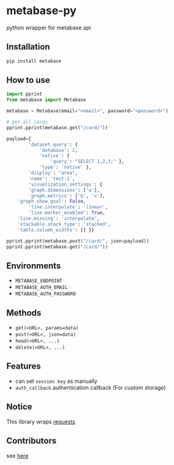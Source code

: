 # metabase-py

python wrapper for metabase api

## Installation

```bash
pip install metabase
```

## How to use

```python
import pprint
from metabase import Metabase

metabase = Metabase(email="<email>", password="<password>")

# get all cards
pprint.pprint(metabase.get("/card/"))

payload={
        'dataset_query': {
            'database': 2,
            'native': {
                'query': "SELECT 1,2,3;" },
            'type': 'native' },
        'display': "area",
        'name': 'test:1',
        'visualization_settings': {
        'graph.dimensions': ['a'],
        'graph.metrics': ['b', 'c'],
	'graph.show_goal': False,
        'line.interpolate': 'linear',
        'line.marker_enabled': True,
	'line.missing': 'interpolate',
	'stackable.stack_type': 'stacked',
	'table.column_widths': [] }}

pprint.pprint(metabase.post("/card/", json=payload))
pprint.pprint(metabase.get("/card/"))
```

## Environments

- `METABASE_ENDPOINT`
- `METABASE_AUTH_EMAIL`
- `METABASE_AUTH_PASSWORD`

## Methods

- `get(<URL>, params=data)`
- `post(<URL>, json=data)`
- `head(<URL>, ...)`
- `delete(<URL>, ...)`

## Features

- can set `session key` as manually
- `auth_callback` authentication callback (For custom storage)

## Notice

This library wraps [requests](http://docs.python-requests.org/en/master/)

## Contributors

see [here](https://github.com/STUnitas/metabase-py/graphs/contributors)

